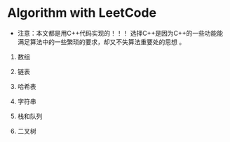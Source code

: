 # Algorithm with LeetCode

+ 注意：本文都是用C++代码实现的！！！ 选择C++是因为C++的一些功能能满足算法中的一些繁琐的要求，却又不失算法重要处的思想
。
1. 数组

2. 链表

3. 哈希表

4. 字符串

5. 栈和队列

6. 二叉树

